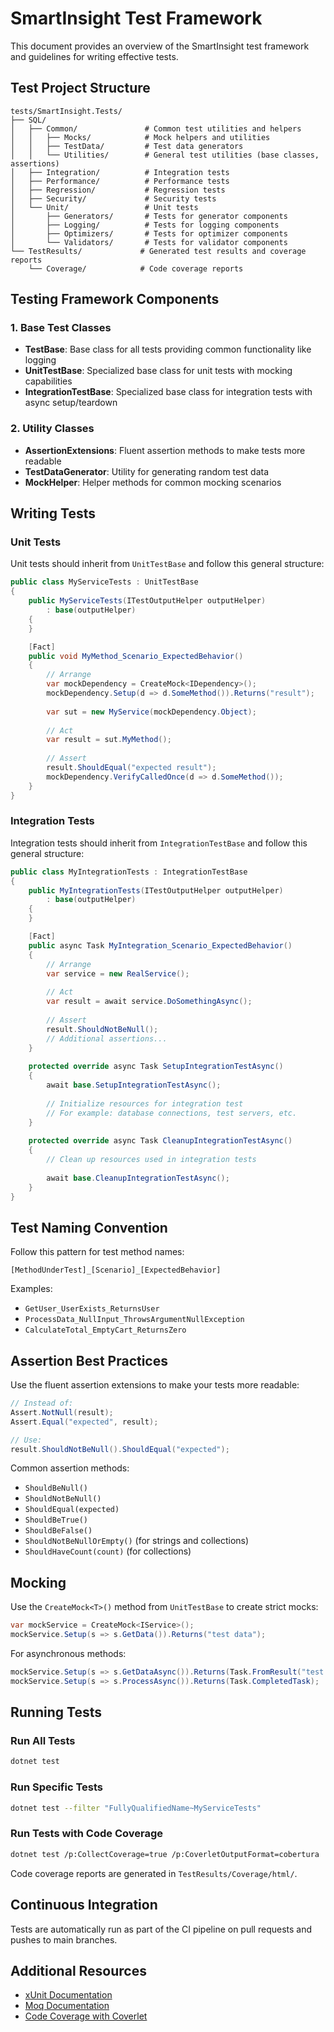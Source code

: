 # SmartInsight Test Framework

This document provides an overview of the SmartInsight test framework and guidelines for writing effective tests.

## Test Project Structure

```
tests/SmartInsight.Tests/
├── SQL/
│   ├── Common/               # Common test utilities and helpers
│   │   ├── Mocks/            # Mock helpers and utilities
│   │   ├── TestData/         # Test data generators
│   │   └── Utilities/        # General test utilities (base classes, assertions)
│   ├── Integration/          # Integration tests
│   ├── Performance/          # Performance tests
│   ├── Regression/           # Regression tests
│   ├── Security/             # Security tests
│   └── Unit/                 # Unit tests
│       ├── Generators/       # Tests for generator components
│       ├── Logging/          # Tests for logging components
│       ├── Optimizers/       # Tests for optimizer components
│       └── Validators/       # Tests for validator components
└── TestResults/             # Generated test results and coverage reports
    └── Coverage/            # Code coverage reports
```

## Testing Framework Components

### 1. Base Test Classes

- **TestBase**: Base class for all tests providing common functionality like logging
- **UnitTestBase**: Specialized base class for unit tests with mocking capabilities
- **IntegrationTestBase**: Specialized base class for integration tests with async setup/teardown

### 2. Utility Classes

- **AssertionExtensions**: Fluent assertion methods to make tests more readable
- **TestDataGenerator**: Utility for generating random test data
- **MockHelper**: Helper methods for common mocking scenarios

## Writing Tests

### Unit Tests

Unit tests should inherit from `UnitTestBase` and follow this general structure:

```csharp
public class MyServiceTests : UnitTestBase
{
    public MyServiceTests(ITestOutputHelper outputHelper) 
        : base(outputHelper)
    {
    }

    [Fact]
    public void MyMethod_Scenario_ExpectedBehavior()
    {
        // Arrange
        var mockDependency = CreateMock<IDependency>();
        mockDependency.Setup(d => d.SomeMethod()).Returns("result");
        
        var sut = new MyService(mockDependency.Object);
        
        // Act
        var result = sut.MyMethod();
        
        // Assert
        result.ShouldEqual("expected result");
        mockDependency.VerifyCalledOnce(d => d.SomeMethod());
    }
}
```

### Integration Tests

Integration tests should inherit from `IntegrationTestBase` and follow this general structure:

```csharp
public class MyIntegrationTests : IntegrationTestBase
{
    public MyIntegrationTests(ITestOutputHelper outputHelper) 
        : base(outputHelper)
    {
    }

    [Fact]
    public async Task MyIntegration_Scenario_ExpectedBehavior()
    {
        // Arrange
        var service = new RealService();
        
        // Act
        var result = await service.DoSomethingAsync();
        
        // Assert
        result.ShouldNotBeNull();
        // Additional assertions...
    }
    
    protected override async Task SetupIntegrationTestAsync()
    {
        await base.SetupIntegrationTestAsync();
        
        // Initialize resources for integration test
        // For example: database connections, test servers, etc.
    }
    
    protected override async Task CleanupIntegrationTestAsync()
    {
        // Clean up resources used in integration tests
        
        await base.CleanupIntegrationTestAsync();
    }
}
```

## Test Naming Convention

Follow this pattern for test method names:

```
[MethodUnderTest]_[Scenario]_[ExpectedBehavior]
```

Examples:
- `GetUser_UserExists_ReturnsUser`
- `ProcessData_NullInput_ThrowsArgumentNullException`
- `CalculateTotal_EmptyCart_ReturnsZero`

## Assertion Best Practices

Use the fluent assertion extensions to make your tests more readable:

```csharp
// Instead of:
Assert.NotNull(result);
Assert.Equal("expected", result);

// Use:
result.ShouldNotBeNull().ShouldEqual("expected");
```

Common assertion methods:
- `ShouldBeNull()`
- `ShouldNotBeNull()`
- `ShouldEqual(expected)`
- `ShouldBeTrue()`
- `ShouldBeFalse()`
- `ShouldNotBeNullOrEmpty()` (for strings and collections)
- `ShouldHaveCount(count)` (for collections)

## Mocking

Use the `CreateMock<T>()` method from `UnitTestBase` to create strict mocks:

```csharp
var mockService = CreateMock<IService>();
mockService.Setup(s => s.GetData()).Returns("test data");
```

For asynchronous methods:

```csharp
mockService.Setup(s => s.GetDataAsync()).Returns(Task.FromResult("test data"));
mockService.Setup(s => s.ProcessAsync()).Returns(Task.CompletedTask);
```

## Running Tests

### Run All Tests

```bash
dotnet test
```

### Run Specific Tests

```bash
dotnet test --filter "FullyQualifiedName~MyServiceTests"
```

### Run Tests with Code Coverage

```bash
dotnet test /p:CollectCoverage=true /p:CoverletOutputFormat=cobertura
```

Code coverage reports are generated in `TestResults/Coverage/html/`.

## Continuous Integration

Tests are automatically run as part of the CI pipeline on pull requests and pushes to main branches.

## Additional Resources

- [xUnit Documentation](https://xunit.net/docs/getting-started/netcore/cmdline)
- [Moq Documentation](https://github.com/moq/moq4)
- [Code Coverage with Coverlet](https://github.com/coverlet-coverage/coverlet) 